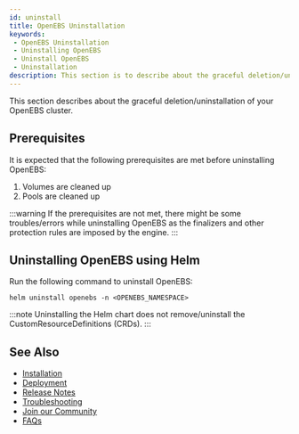 ```yaml
---
id: uninstall
title: OpenEBS Uninstallation
keywords:
 - OpenEBS Uninstallation
 - Uninstalling OpenEBS
 - Uninstall OpenEBS
 - Uninstallation
description: This section is to describe about the graceful deletion/uninstallation of your OpenEBS cluster.
---
```


This section describes about the graceful deletion/uninstallation of your OpenEBS cluster.

## Prerequisites

It is expected that the following prerequisites are met before uninstalling OpenEBS:

1. Volumes are cleaned up
2. Pools are cleaned up

:::warning
If the prerequisites are not met, there might be some troubles/errors while uninstalling OpenEBS as the finalizers and other protection rules are imposed by the engine.
:::

## Uninstalling OpenEBS using Helm

Run the following command to uninstall OpenEBS:

```
helm uninstall openebs -n <OPENEBS_NAMESPACE>
```

:::note
Uninstalling the Helm chart does not remove/uninstall the CustomResourceDefinitions (CRDs).
:::

## See Also

- [Installation](../quickstart-guide/installation.md)
- [Deployment](../quickstart-guide/deploy-a-test-application.md)
- [Release Notes](../releases.md)
- [Troubleshooting](../troubleshooting/troubleshooting-local-storage.md)
- [Join our Community](../community.md)
- [FAQs](../faqs/faqs.md)